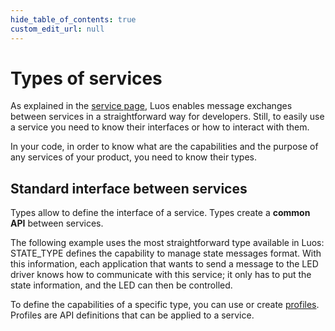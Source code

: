 ```yaml
---
hide_table_of_contents: true
custom_edit_url: null
---
```


# Types of services

As explained in the [service page](/luos-technology/services/service-api.md#messages), Luos enables message exchanges between services in a straightforward way for developers. Still, to easily use a service you need to know their interfaces or how to interact with them.

In your code, in order to know what are the capabilities and the purpose of any services of your product, you need to know their types.

## Standard interface between services

Types allow to define the interface of a service. Types create a **common API** between services.

The following example uses the most straightforward type available in Luos: STATE_TYPE defines the capability to manage state messages format. With this information, each application that wants to send a message to the LED driver knows how to communicate with this service; it only has to put the state information, and the LED can then be controlled.

To define the capabilities of a specific type, you can use or create [profiles](./profile.md). Profiles are API definitions that can be applied to a service.
